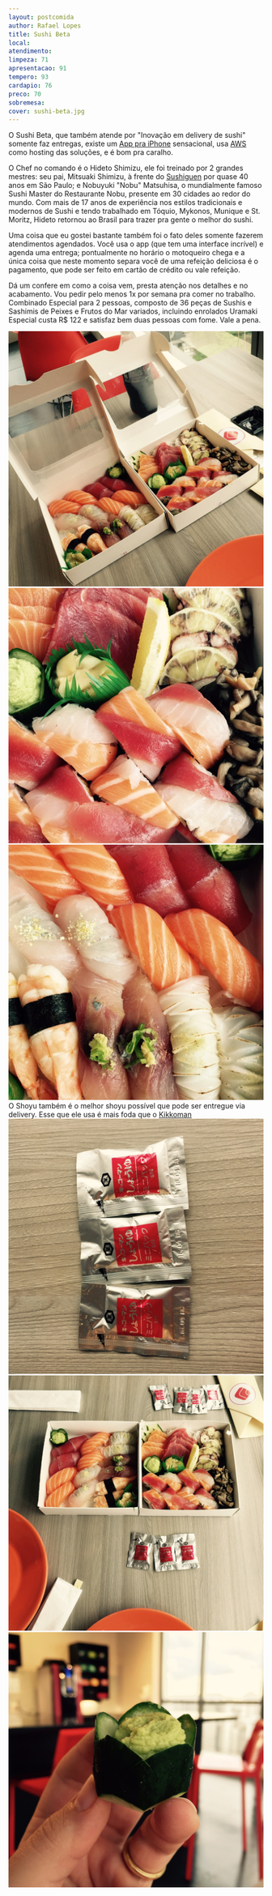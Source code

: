 ```yaml
---
layout: postcomida
author: Rafael Lopes
title: Sushi Beta
local:
atendimento:
limpeza: 71
apresentacao: 91
tempero: 93
cardapio: 76
preco: 70
sobremesa:
cover: sushi-beta.jpg
---
```


O Sushi Beta, que também atende por "Inovação em delivery de sushi" somente faz entregas, existe um [App pra iPhone](https://itunes.apple.com/us/app/sushi-beta/id979065642?mt=8) sensacional, usa [AWS](http://aws.amazon.com/) como hosting das soluções, e é bom pra caralho.

O Chef no comando é o Hideto Shimizu, ele foi treinado por 2 grandes mestres: seu pai, Mitsuaki Shimizu, à frente do [Sushiguen] por quase 40 anos em São Paulo; e Nobuyuki "Nobu" Matsuhisa, o mundialmente famoso Sushi Master do Restaurante Nobu, presente em 30 cidades ao redor do mundo. Com mais de 17 anos de experiência nos estilos tradicionais e modernos de Sushi e tendo trabalhado em Tóquio, Mykonos, Munique e St. Moritz, Hideto retornou ao Brasil para trazer pra gente o melhor do sushi.

Uma coisa que eu gostei bastante também foi o fato deles somente fazerem atendimentos agendados. Você usa o app (que tem uma interface incrível) e agenda uma entrega; pontualmente no horário o motoqueiro chega e a única coisa que neste momento separa você de uma refeição deliciosa é o pagamento, que pode ser feito em cartão de crédito ou vale refeição.

Dá um confere em como a coisa vem, presta atenção nos detalhes e no acabamento. Vou pedir pelo menos 1x por semana pra comer no trabalho. Combinado Especial para 2 pessoas, composto de 36 peças de Sushis e Sashimis de Peixes e Frutos do Mar variados, incluindo enrolados Uramaki Especial custa R$ 122 e satisfaz bem duas pessoas com fome. Vale a pena.

![Image](/media/sushi-beta-1.jpg)
![Image](/media/sushi-beta-2.jpg)
![Image](/media/sushi-beta-3.jpg)
O Shoyu também é o melhor shoyu possível que pode ser entregue via delivery. Esse que ele usa é mais foda que o [Kikkoman]
![Image](/media/sushi-beta-4.jpg)
![Image](/media/sushi-beta-5.jpg)
![Image](/media/sushi-beta-6.jpg)

[Sushi Beta]: http://http://www.sushibeta.com.br/
[Sushiguen]: /sushiguen
[Kikkoman]: http://www.kikkomanusa.com/index.html